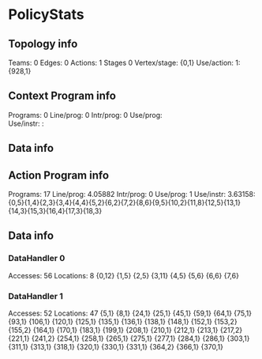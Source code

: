 # PolicyStats
## Topology info
Teams:		0
Edges:		0
Actions:	1
Stages		0
Vertex/stage:	{0,1} 
Use/action:	1: {928,1} 

## Context Program info
Programs:	0
Line/prog:	0
Intr/prog:	0
Use/prog:	
Use/instr:	: 

## Data info



## Action Program info
Programs:	17
Line/prog:	4.05882
Intr/prog:	0
Use/prog:	1
Use/instr:	3.63158: {0,5}{1,4}{2,3}{3,4}{4,4}{5,2}{6,2}{7,2}{8,6}{9,5}{10,2}{11,8}{12,5}{13,1}{14,3}{15,3}{16,4}{17,3}{18,3}

## Data info

### DataHandler 0
Accesses:	56
Locations:	8
{0,12} {1,5} {2,5} {3,11} {4,5} {5,6} {6,6} {7,6} 

### DataHandler 1
Accesses:	52
Locations:	47
{5,1} {8,1} {24,1} {25,1} {45,1} {59,1} {64,1} {75,1} {93,1} {106,1} {120,1} {125,1} {135,1} {136,1} {138,1} {148,1} {152,1} {153,2} {155,2} {164,1} {170,1} {183,1} {199,1} {208,1} {210,1} {212,1} {213,1} {217,2} {221,1} {241,2} {254,1} {258,1} {265,1} {275,1} {277,1} {284,1} {286,1} {303,1} {311,1} {313,1} {318,1} {320,1} {330,1} {331,1} {364,2} {366,1} {370,1} 
